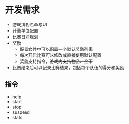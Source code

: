 # 开发需求

- 游戏排名名单与UI
- 计量单位配置
- 比赛日程规划
- 奖励
    - 配置文件中可以配置一个默认奖励列表
    - 每次开启比赛可以修改或直接使用默认配置
    - 奖励支持指令，~~游戏内支持物品、金币~~
- 比赛结束后可以记录比赛结果，包括每个队伍的得分和奖励

## 指令

- help
- start
- stop
- suspend
- stats